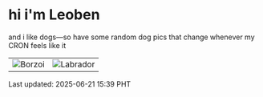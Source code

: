# hi i'm Leoben

and i like dogs—so have some random dog pics that change whenever my CRON feels like it

|  |  |
|--------|----------|
| ![Borzoi](https://random-dog-vercel.vercel.app/api/random-borzoi?v=1750491585) | ![Labrador](https://random-dog-vercel.vercel.app/api/random-labrador?v=1750491585) |

Last updated: 2025-06-21 15:39 PHT
